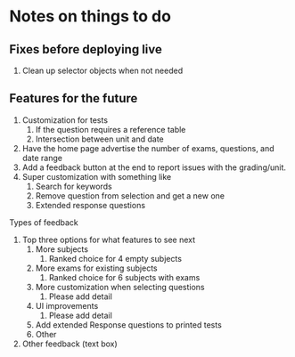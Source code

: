 # Notes on things to do

## Fixes before deploying live
1. Clean up selector objects when not needed

## Features for the future
1. Customization for tests
   1. If the question requires a reference table
   2. Intersection between unit and date
2. Have the home page advertise the number of exams, questions, and date range
3. Add a feedback button at the end to report issues with the grading/unit.
4. Super customization with something like
   1. Search for keywords
   2. Remove question from selection and get a new one
   3. Extended response questions


Types of feedback 
1. Top three options for what features to see next
   1. More subjects 
      1. Ranked choice for 4 empty subjects
   2. More exams for existing subjects
      1. Ranked choice for 6 subjects with exams
   3. More customization when selecting questions
      1. Please add detail
   4. UI improvements
      1. Please add detail 
   5. Add extended Response questions to printed tests
   6. Other 
2. Other feedback (text box)